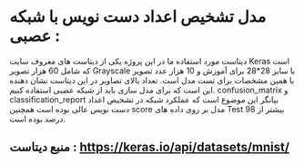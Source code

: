 # مدل تشخیص اعداد دست نویس با شبکه عصبی :
دیتاست مورد استفاده ما در این پروژه یکی از دیتاست های معروف سایت Keras است که شامل 60 هزار تصویر Grayscale با سایز 28*28 برای آموزش و 10 هزار عدد تصویر با همین مشخصات برای تست مدل است. تعداد بالای تصاویر در این دیتاست نشان دهنده این است که برای مدل سازی باید از شبکه عصبی استفاده کنیم. confusion_matrix و classification_report بیانگر این موضوع است که عملکرد شبکه در تشخیص اعداد دست نویس عالی بوده است همچنین score مدل بر روی داده های Test بیشتر از 98 درصد بوده است.

## منبع دیتاست : https://keras.io/api/datasets/mnist/
  
